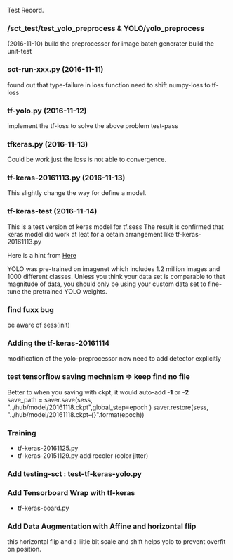 
Test Record.

### /sct_test/test_yolo_preprocess & YOLO/yolo_preprocess
(2016-11-10)
build the preprocesser for image batch generater
build the unit-test


### sct-run-xxx.py (2016-11-11)
found out that type-failure in loss function 
need to shift numpy-loss to tf-loss

### tf-yolo.py (2016-11-12)
implement the tf-loss to solve the above problem
test-pass


### tfkeras.py (2016-11-13)
Could be work just the loss is not able to convergence.

### tf-keras-20161113.py (2016-11-13)
This slightly change the way for define a model.


### tf-keras-test (2016-11-14)
This is a test version of keras model for tf.sess
The result is confirmed that keras model did work at leat 
for a cetain arrangement like tf-keras-20161113.py

Here is a hint from [Here](https://groups.google.com/forum/#!searchin/darknet/converge%7Csort:relevance/darknet/hhFgA-cY9Ko/oyK--gRMBQAJ)

YOLO was pre-trained on imagenet which includes 1.2 million images and 1000 different classes.  Unless you think your data set is comparable to that magnitude of data, you should only be using your custom data set to fine-tune the pretrained YOLO weights.   

### find fuxx bug 
be aware of sess(init)

### Adding the tf-keras-20161114
modification of the yolo-preprocessor 
now need to add detector explicitly 

### test tensorflow saving mechnism => keep find no file 
Better to when you saving with ckpt, it would auto-add **-1** or **-2**  
save_path = saver.save(sess, "../hub/model/20161118.ckpt",global_step=epoch )
saver.restore(sess, "../hub/model/20161118.ckpt-{}".format(epoch))


### Training 
- tf-keras-20161125.py
- tf-keras-20151129.py
add recoler (color jitter) 

### Add testing-sct : test-tf-keras-yolo.py

### Add Tensorboard Wrap with tf-keras
- tf-keras-board.py

### Add Data Augmentation with Affine and horizontal flip
this horizontal flip and a liitle bit scale and shift helps yolo to prevent overfit on position.


